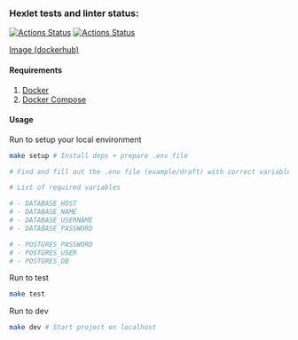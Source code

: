 ### Hexlet tests and linter status:
[![Actions Status](https://github.com/zhd4nov/devops-for-programmers-project-74/actions/workflows/hexlet-check.yml/badge.svg)](https://github.com/zhd4nov/devops-for-programmers-project-74/actions)
[![Actions Status](https://github.com/zhd4nov/devops-for-programmers-project-74/actions/workflows/push.yml/badge.svg)](https://github.com/zhd4nov/devops-for-programmers-project-74/actions)

[Image (dockerhub)](https://hub.docker.com/repository/docker/zhd4nov/devops-for-programmers-project-74/general)

#### Requirements

1. [Docker](https://docs.docker.com/engine/install/)
1. [Docker Compose](https://docs.docker.com/compose/)

#### Usage

Run to setup your local environment
```bash
make setup # Install deps + prepare .env file

# Find and fill out the .env file (example/draft) with correct variables (!)

# List of required variables

# - DATABASE_HOST
# - DATABASE_NAME
# - DATABASE_USERNAME
# - DATABASE_PASSWORD

# - POSTGRES_PASSWORD
# - POSTGRES_USER
# - POSTGRES_DB
```

Run to test
```bash
make test
```

Run to dev
```bash
make dev # Start project on localhost
```